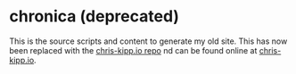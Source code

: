 # chronica (deprecated)

This is the source scripts and content to generate my old site. This has now
been replaced with the [chris-kipp.io
repo](https://github.com/ckipp01/chris-kipp.io) nd can be found online at
[chris-kipp.io](https://chris-kipp.io).
